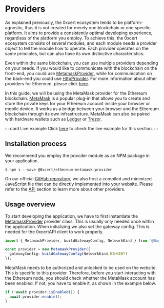 # Providers

As explained previously, the 0xcert ecosystem tends to be platform-agnostic, thus it is not created for merely one blockchain or one specific platform. It aims to provide a consistently optimal developing experience, regardless of the platform you employ. To achieve this, the 0xcert ecosystem consists of several modules, and each module needs a provider object to tell the module how to operate. Each provider operates on the same principles, but can also have its own distinctive characteristics. 

Even within the same blockchain, you can use multiple providers depending on your needs. If you would like to communicate with the blockchain on the front-end, you could use [MetamaskProvider](https://docs.0xcert.org/framework/v2/api/ethereum-connectors.html#metamask-provider), while for communication on the back-end you could use [HttpProvider](https://docs.0xcert.org/framework/v2/api/ethereum-connectors.html#http-provider). For more information about other providers for Ethereum, please click [here](https://docs.0xcert.org/framework/v2/api/ethereum-connectors.html).

In this guide, we will be using the MetaMask provider for the Ethereum blockchain. [MetaMask](https://metamask.io/) is a popular plug-in that allows you to create and store the private keys for your Ethereum account inside your browser or mobile device. It works as a bridge between your browser and the Ethereum blockchain through its own infrastructure. MetaMask can also be paired with hardware wallets such as [Ledger](https://www.ledger.com/) or [Trezor](https://trezor.io/).

::: card Live example
Click [here](https://codesandbox.io/s/github/0xcert/example-using-providers?module=%2FREADME.md) to check the live example for this section.
:::

## Installation process

We recommend you employ the provider module as an NPM package in your application.

```ell
$ npm i --save @0xcert/ethereum-metamask-provider
```

On our official [GitHub repository](https://github.com/0xcert/framework), we also host a compiled and minimized JavaScript file that can be directly implemented into your website. Please refer to the [API](https://docs.0xcert.org/framework/v2/api/ethereum-connectors.html) section to learn more about other providers.

## Usage overview

To start developing the application, we have to first instantiate the [MetamaskProvider](https://docs.0xcert.org/framework/v2/api/ethereum-connectors.html#metamask-provider) provider class. This is usually only needed once within the application. When initializing we also set the gateway config. This is needed for the 0xcertAPI client to work properly.

```ts
import { MetamaskProvider, buildGatewayConfig, NetworkKind } from '@0xcert/ethereum-metamask-provider';

const provider = new MetamaskProvider({
  gatewayConfig: buildGatewayConfig(NetworkKind.RINKEBY)
});
```

MetaMask needs to be authorized and unlocked to be used on the website. This is specific to this provider. Therefore, before you start interacting with the Ethereum node, you should check whether the MetaMask account has been enabled. If not, you have to enable it, as shown in the example below.

```ts
if (!await provider.isEnabled()) {
  await provider.enable();
}
```
